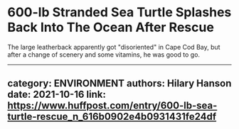 # 600-lb Stranded Sea Turtle Splashes Back Into The Ocean After Rescue

The large leatherback apparently got "disoriented" in Cape Cod Bay, but after a change of scenery and some vitamins, he was good to go.

---
category: ENVIRONMENT
authors: Hilary Hanson
date: 2021-10-16
link: https://www.huffpost.com/entry/600-lb-sea-turtle-rescue_n_616b0902e4b0931431fe24df
---
